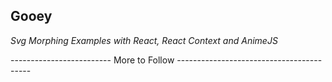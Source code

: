 ## Gooey 
*Svg Morphing Examples with React, React Context and AnimeJS*

------------------------- More to Follow -----------------------------------------
